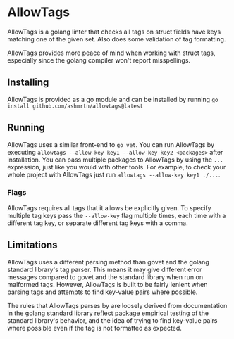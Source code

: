 # AllowTags

AllowTags is a golang linter that checks all tags on struct fields have keys
matching one of the given set. Also does some validation of tag formatting.

AllowTags provides more peace of mind when working with struct tags, especially
since the golang compiler won't report misspellings.

## Installing
AllowTags is provided as a go module and can be installed by running
`go install github.com/ashmrtn/allowtags@latest`

## Running
AllowTags uses a similar front-end to `go vet`. You can run AllowTags by
executing `allowtags --allow-key key1 --allow-key key2 <packages>` after
installation. You can pass multiple packages to AllowTags by using the
`...` expression, just like you would with other tools. For example, to check
your whole project with AllowTags just run `allowtags --allow-key key1 ./...`.

### Flags
AllowTags requires all tags that it allows be explicitly given. To specify
multiple tag keys pass the `--allow-key` flag multiple times, each time with a
different tag key, or separate different tag keys with a comma.

## Limitations
AllowTags uses a different parsing method than govet and the golang standard
library's tag parser. This means it may give different error messages compared
to govet and the standard library when run on malformed tags. However, AllowTags
is built to be fairly lenient when parsing tags and attempts to find key-value
pairs where possible.

The rules that AllowTags parses by are loosely derived from documentation in the
golang standard library [reflect package](https://pkg.go.dev/reflect#StructTag)
empirical testing of the standard library's behavior, and the idea of trying to
find key-value pairs where possible even if the tag is not formatted as
expected.
